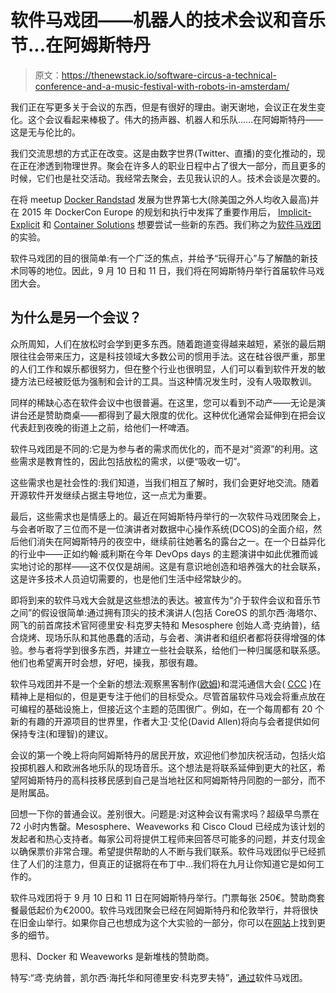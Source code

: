 # 软件马戏团——机器人的技术会议和音乐节...在阿姆斯特丹

> 原文：<https://thenewstack.io/software-circus-a-technical-conference-and-a-music-festival-with-robots-in-amsterdam/>

我们正在写更多关于会议的东西，但是有很好的理由。谢天谢地，会议正在发生变化。这个会议看起来棒极了。伟大的扬声器、机器人和乐队……在阿姆斯特丹——这是无与伦比的。

我们交流思想的方式正在改变。这是由数字世界(Twitter、直播)的变化推动的，现在正在渗透到物理世界。聚会在许多人的职业日程中占了很大一部分，而且更多的时候，它们也是社交活动。我经常去聚会，去见我认识的人。技术会谈是次要的。

在将 meetup [Docker Randstad](http://www.meetup.com/Docker-Randstad/) 发展为世界第七大(除美国之外人均收入最高)并在 2015 年 DockerCon Europe 的规划和执行中发挥了重要作用后， [Implicit-Explicit](http://www.implicit-explicit.com/) 和 [Container Solutions](http://container-solutions.com/) 想要尝试一些新的东西。我们称之为[软件马戏团](http://softwarecircus.eu/)的实验。

软件马戏团的目的很简单:有一个广泛的焦点，并给予“玩得开心”与了解酷的新技术同等的地位。因此，9 月 10 日和 11 日，我们将在阿姆斯特丹举行首届软件马戏团大会。

## 为什么是另一个会议？

众所周知，人们在放松时会学到更多东西。随着跑道变得越来越短，紧张的最后期限往往会带来压力，这是科技领域大多数公司的惯用手法。这在硅谷很严重，那里的人们工作和娱乐都很努力，但在整个行业也很明显，人们可以看到软件开发的敏捷方法已经被贬低为强制和会计的工具。当这种情况发生时，没有人吸取教训。

同样的稀缺心态在软件会议中也很普遍。在这里，您可以看到不动产——无论是演讲台还是赞助商桌——都得到了最大限度的优化。这种优化通常会延伸到在把会议代表赶到夜晚的街道上之前，给他们一杯啤酒。

软件马戏团是不同的:它是为参与者的需求而优化的，而不是对“资源”的利用。这些需求是教育性的，因此包括放松的需求，以便“吸收一切”。

这些需求也是社会性的:我们知道，当我们相互了解时，我们会更好地交流。随着开源软件开发继续占据主导地位，这一点尤为重要。

最后，这些需求也是情感上的。最近在阿姆斯特丹举行的一次软件马戏团聚会上，与会者听取了三位而不是一位演讲者对数据中心操作系统(DCOS)的全面介绍，然后他们消失在阿姆斯特丹的夜空中，继续前往她著名的露台之一。在一个日益异化的行业中——正如约翰·威利斯在今年 DevOps days 的主题演讲中如此优雅而诚实地讨论的那样——这不仅仅是胡闹。这是有意识地创造和培养强大的社会联系，这是许多技术人员迫切需要的，也是他们生活中经常缺少的。

即将到来的软件马戏大会就是这些想法的表达。被宣传为“介于软件会议和音乐节之间”的假设很简单:通过拥有顶尖的技术演讲人(包括 CoreOS 的凯尔西·海塔尔、网飞的前首席技术官阿德里安·科克罗夫特和 Mesosphere 创始人鸢·克纳普)，结合烧烤、现场乐队和其他愚蠢的活动，与会者、演讲者和组织者都将获得增强的体验。参与者将学到很多东西，并建立一些社会联系，给他们一种归属感和联系感。他们也希望离开时会想，好吧，操我，那很有趣。

软件马戏团并不是一个全新的想法:观察黑客制作([欧姆](https://en.wikipedia.org/wiki/Observe._Hack._Make.))和混沌通信大会( [CCC](https://en.wikipedia.org/wiki/Chaos_Communication_Congress) )在精神上是相似的，但是更专注于他们的目标受众。尽管首届软件马戏会将重点放在可编程的基础设施上，但接近这个主题的范围很广。例如，在一个每周都有 20 个新的有趣的开源项目的世界里，作者大卫·艾伦(David Allen)将向与会者提供如何保持专注(和理智)的建议。

会议的第一个晚上将向阿姆斯特丹的居民开放，欢迎他们参加庆祝活动，包括火焰投掷机器人和欧洲各地乐队的现场音乐。这个想法是将联系延伸到更大的社区，希望阿姆斯特丹的高科技移民感到自己是当地社区和阿姆斯特丹同胞的一部分，而不是附属品。

回想一下你的普通会议。差别很大。问题是:对这种会议有需求吗？超级早鸟票在 72 小时内售罄。Mesosphere、Weaveworks 和 Cisco Cloud 已经成为该计划的发起者和热心支持者。每家公司将提供工程师来回答尽可能多的问题，并支付现金以确保票价非常合理。希望提供帮助的人不断与我们联系。软件马戏团似乎已经抓住了人们的注意力，但真正的证据将在布丁中…我们将在九月让你知道它是如何工作的。

软件马戏团将于 9 月 10 日和 11 日在阿姆斯特丹举行。门票每张 250€。赞助商套餐最低起价为€2000。软件马戏团聚会已经在阿姆斯特丹和伦敦举行，并将很快在旧金山举行。如果你自己也想成为这个大实验的一部分，你可以在[网站](http://www.softwarecircus.io/)上找到更多的细节。

思科、Docker 和 Weaveworks 是新堆栈的赞助商。

特写:“鸢·克纳普，凯尔西·海托华和阿德里安·科克罗夫特”，[通过](http://softwarecircus.eu/)软件马戏团。

<svg xmlns:xlink="http://www.w3.org/1999/xlink" viewBox="0 0 68 31" version="1.1"><title>Group</title> <desc>Created with Sketch.</desc></svg>